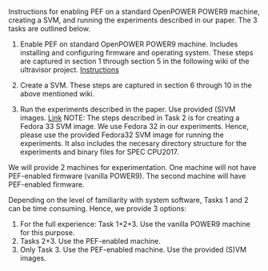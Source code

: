 Instructions for enabling PEF on a standard OpenPOWER POWER9 machine, creating a SVM, and running the experiments described in our paper.
The 3 tasks are outlined below.

1. Enable PEF on standard OpenPOWER POWER9 machine.
Includes installing and configuring firmware and operating system.
These steps are captured in section 1 through section 5 in the following wiki of the ultravisor project.
[Instructions](
https://github.com/open-power/ultravisor/wiki/How-to-build-and-run-Secure-VM-using-Ultravisor-on-a-OpenPOWER-machine)

2. Create a SVM.
These steps are captured in section 6 through 10 in the above mentioned wiki.

3. Run the experiments described in the paper. Use provided (S)VM images.
[Link](https://github.com/mvle/eurosys2021_PEF_OpenPOWER/experiments.md)
NOTE: The steps described in Task 2 is for creating a Fedora 33 SVM image.
We use Fedora 32 in our experiments.
Hence, please use the provided Fedora32 SVM image for running the experiments.
It also includes the necesary directory structure for the experiments and binary files for SPEC CPU2017.

We will provide 2 machines for experimentation.
One machine will not have PEF-enabled firmware (vanilla POWER9).
The second machine will have PEF-enabled firmware.

Depending on the level of familiarity with system software, Tasks 1 and 2 can be time consuming. Hence, we provide 3 options:

1. For the full experience: Task 1+2+3. Use the vanilla POWER9 machine for this purpose.
2. Tasks 2+3. Use the PEF-enabled machine.
3. Only Task 3. Use the PEF-enabled machine. Use the provided (S)VM images.
